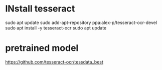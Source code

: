 # INstall tesseract

sudo apt update
sudo add-apt-repository ppa:alex-p/tesseract-ocr-devel
sudo apt install -y tesseract-ocr
sudo apt update

# pretrained model

https://github.com/tesseract-ocr/tessdata_best
